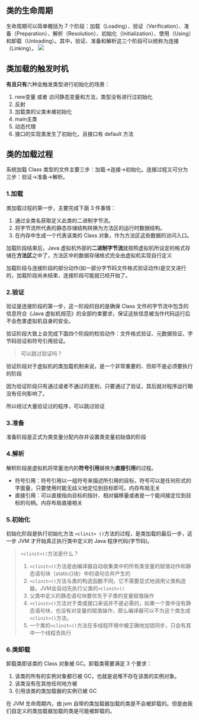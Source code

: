 ## 类的生命周期
生命周期可以简单概括为 7 个阶段：加载（Loading）、验证（Verification）、准备（Preparation）、解析（Resolution）、初始化（Initialization）、使用（Using）和卸载（Unloading）。其中，验证、准备和解析这三个阶段可以统称为连接（Linking）。
![](http://douyin.cfddfc.online/myPicture/20240818172131.png)
## 类加载的触发时机
**有且只有**六种会触发类型进行初始化的场景：
1. new变量 或者 访问静态变量和方法，类型没有进行过初始化
2. 反射
3. 加载类的父类未被初始化
4. main主类
5. 动态代理
6. 接口的实现类发生了初始化，且接口有 default 方法
## 类的加载过程
系统加载 Class 类型的文件主要三步：加载->连接->初始化。连接过程又可分为三步：验证->准备->解析。

### 1.加载
类加载过程的第一步，主要完成下面 3 件事情：
1. 通过全类名获取定义此类的二进制字节流。
2. 将字节流所代表的静态存储结构转换为方法区的运行时数据结构。
3. 在内存中生成一个代表该类的 Class 对象，作为方法区这些数据的访问入口。

加载阶段结束后，Java 虚拟机外部的**二进制字节流**就按照虚拟机所设定的格式存储在**方法区**之中了，方法区中的数据存储格式完全由虚拟机实现自行定义

加载阶段与连接阶段的部分动作(如一部分字节码文件格式验证动作)是交叉进行的，加载阶段尚未结束，连接阶段可能就已经开始了。

### 2.验证
验证是连接阶段的第一步，这一阶段的目的是确保 Class 文件的字节流中包含的信息符合《Java 虚拟机规范》的全部约束要求，保证这些信息被当作代码运行后不会危害虚拟机自身的安全。

验证阶段大致上会完成下面四个阶段的检验动作：文件格式验证、元数据验证、字节码验证和符号引用验证。 

> 可以跳过验证吗？

验证阶段对于虚拟机的类加载机制来说，是一个非常重要的、但却不是必须要执行的阶段

因为验证阶段只有通过或者不通过的差别，只要通过了验证，其后就对程序运行期没有任何影响了。

所以经过大量验证过的程序，可以跳过验证
### 3.准备
准备阶段是正式为类变量分配内存并设置类变量初始值的阶段
### 4.解析
解析阶段是虚拟机将常量池内的**符号引用**替换为**直接引用**的过程。 
- 符号引用：符号引用以一组符号来描述所引用的目标，符号可以是任何形式的字面量，只要使用时能无歧义地定位到目标即可。内存布局无关
- 直接引用：可以直接指向目标的指针、相对偏移量或者是一个能间接定位到目标的句柄。内存布局直接相关
### 5.初始化
初始化阶段是执行初始化方法 `<clinit> ()`方法的过程，是类加载的最后一步，这一步 JVM 才开始真正执行类中定义的 Java 程序代码(字节码)。

> `<clinit>()`方法是什么？
> 
> 1. `<clinit>()`方法是由编译器自动收集类中的所有类变量的赋值动作和静态语句块（static{}块）中的语句合并产生的
> 2. `<clinit>()`方法与类的构造函数不同，它不需要显式地调用父类构造器，JVM会自动先执行父类的`<clinit>()`
> 3. 父类中定义的静态语句块要优先于子类的变量赋值操作
> 4. `<clinit>()`方法对于类或接口来说并不是必需的，如果一个类中没有静态语句块，也没有对变量的赋值操作，那么编译器可以不为这个类生成`<clinit>()`方法。 
> 5. 一个类的`<clinit>()`方法在多线程环境中被正确地加锁同步，只会有其中一个线程去执行

### 6.类卸载

卸载类即该类的 Class 对象被 GC。卸载类需要满足 3 个要求：
1. 该类的所有的实例对象都已被 GC，也就是说堆不存在该类的实例对象。
2. 该类没有在其他任何地方被
3. 引用该类的类加载器的实例已被 GC

在 JVM 生命周期内，由 jvm 自带的类加载器加载的类是不会被卸载的。但是由我们自定义的类加载器加载的类是可能被卸载的。
